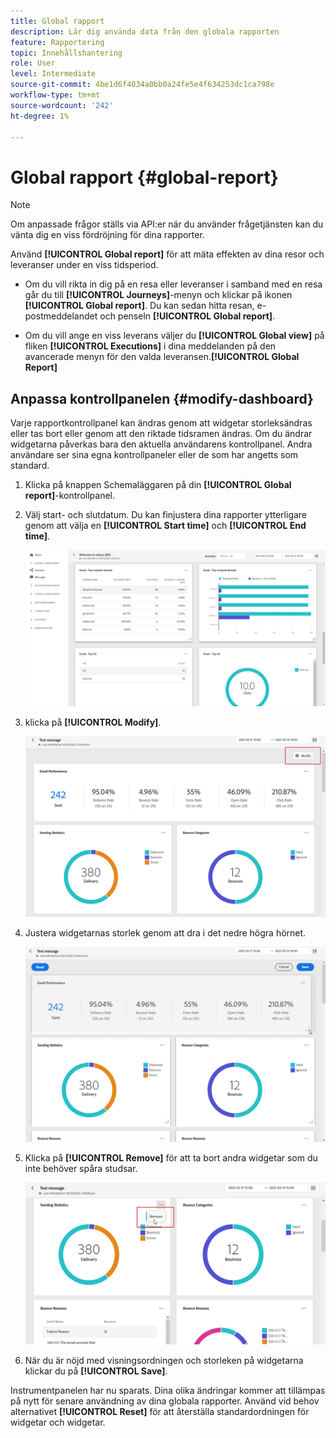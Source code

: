 ```yaml
---
title: Global rapport
description: Lär dig använda data från den globala rapporten
feature: Rapportering
topic: Innehållshantering
role: User
level: Intermediate
source-git-commit: 4be1d6f4034a0bb0a24fe5e4f634253dc1ca798e
workflow-type: tm+mt
source-wordcount: '242'
ht-degree: 1%

---
```


# Global rapport {#global-report}

>[!NOTE]
>
> Om anpassade frågor ställs via API:er när du använder frågetjänsten kan du vänta dig en viss fördröjning för dina rapporter.

Använd **[!UICONTROL Global report]** för att mäta effekten av dina resor och leveranser under en viss tidsperiod.

* Om du vill rikta in dig på en resa eller leveranser i samband med en resa går du till **[!UICONTROL Journeys]**-menyn och klickar på ikonen **[!UICONTROL Global report]**. Du kan sedan hitta resan, e-postmeddelandet och penseln **[!UICONTROL Global report]**.

* Om du vill ange en viss leverans väljer du **[!UICONTROL Global view]** på fliken **[!UICONTROL Executions]** i dina meddelanden på den avancerade menyn för den valda leveransen.**[!UICONTROL Global Report]**

## Anpassa kontrollpanelen {#modify-dashboard}

Varje rapportkontrollpanel kan ändras genom att widgetar storleksändras eller tas bort eller genom att den riktade tidsramen ändras. Om du ändrar widgetarna påverkas bara den aktuella användarens kontrollpanel. Andra användare ser sina egna kontrollpaneler eller de som har angetts som standard.

1. Klicka på knappen Schemaläggaren på din **[!UICONTROL Global report]**-kontrollpanel.

1. Välj start- och slutdatum. Du kan finjustera dina rapporter ytterligare genom att välja en **[!UICONTROL Start time]** och **[!UICONTROL End time]**.

   ![](../assets/global_report_6.png)

1. klicka på **[!UICONTROL Modify]**.

   ![](../assets/global_report_8.png)

1. Justera widgetarnas storlek genom att dra i det nedre högra hörnet.

   ![](../assets/global_report_9.png)

1. Klicka på **[!UICONTROL Remove]** för att ta bort andra widgetar som du inte behöver spåra studsar.

   ![](../assets/global_report_10.png)

1. När du är nöjd med visningsordningen och storleken på widgetarna klickar du på **[!UICONTROL Save]**.

Instrumentpanelen har nu sparats. Dina olika ändringar kommer att tillämpas på nytt för senare användning av dina globala rapporter. Använd vid behov alternativet **[!UICONTROL Reset]** för att återställa standardordningen för widgetar och widgetar.
